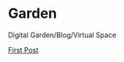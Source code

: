
# Garden
Digital Garden/Blog/Virtual Space

[First Post](https://github.com/Bs4n/Garden/blob/main/posts/post001)
